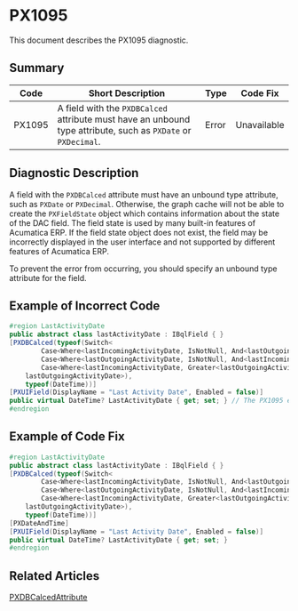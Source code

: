 # PX1095
This document describes the PX1095 diagnostic.

## Summary

| Code   | Short Description                                                                                           | Type  | Code Fix    | 
| ------ | ----------------------------------------------------------------------------------------------------------- | ----- | ----------- | 
| PX1095 | A field with the `PXDBCalced` attribute must have an unbound type attribute, such as `PXDate` or `PXDecimal`. | Error | Unavailable | 

## Diagnostic Description
A field with the `PXDBCalced` attribute must have an unbound type attribute, such as `PXDate` or `PXDecimal`. 
Otherwise, the graph cache will not be able to create the `PXFieldState` object which contains information about the state of the DAC field. The field state is used by many built-in features of Acumatica ERP. If the field state object does not exist, the field may be incorrectly displayed in the user interface and not supported by different features of Acumatica ERP. 

To prevent the error from occurring, you should specify an unbound type attribute for the field.

## Example of Incorrect Code

```C#
#region LastActivityDate
public abstract class lastActivityDate : IBqlField { }
[PXDBCalced(typeof(Switch<
		Case<Where<lastIncomingActivityDate, IsNotNull, And<lastOutgoingActivityDate, IsNull>>, lastIncomingActivityDate,
		Case<Where<lastOutgoingActivityDate, IsNotNull, And<lastIncomingActivityDate, IsNull>>, lastOutgoingActivityDate,
		Case<Where<lastIncomingActivityDate, Greater<lastOutgoingActivityDate>>, lastIncomingActivityDate>>>, 
	lastOutgoingActivityDate>), 
	typeof(DateTime))]
[PXUIField(DisplayName = "Last Activity Date", Enabled = false)]
public virtual DateTime? LastActivityDate { get; set; } // The PX1095 error is displayed for this line.
#endregion
```

## Example of Code Fix

```C#
#region LastActivityDate
public abstract class lastActivityDate : IBqlField { }
[PXDBCalced(typeof(Switch<
		Case<Where<lastIncomingActivityDate, IsNotNull, And<lastOutgoingActivityDate, IsNull>>, lastIncomingActivityDate,
		Case<Where<lastOutgoingActivityDate, IsNotNull, And<lastIncomingActivityDate, IsNull>>, lastOutgoingActivityDate,
		Case<Where<lastIncomingActivityDate, Greater<lastOutgoingActivityDate>>, lastIncomingActivityDate>>>, 
	lastOutgoingActivityDate>), 
	typeof(DateTime))]
[PXDateAndTime]
[PXUIField(DisplayName = "Last Activity Date", Enabled = false)]
public virtual DateTime? LastActivityDate { get; set; } 
#endregion
```

## Related Articles

[PXDBCalcedAttribute](https://help.acumatica.com/Help?ScreenId=ShowWiki&pageid=514ddad8-b833-bef0-6eab-389eee1f9f6d)
